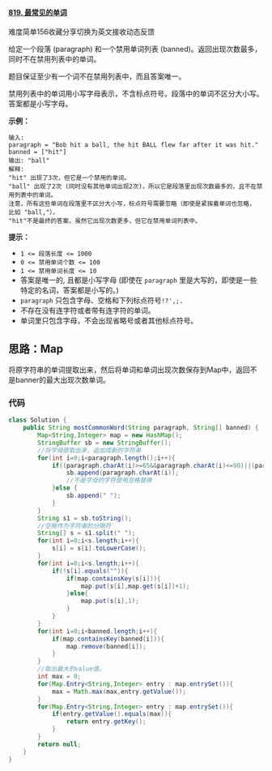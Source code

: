 #### [819. 最常见的单词](https://leetcode-cn.com/problems/most-common-word/)

难度简单156收藏分享切换为英文接收动态反馈

给定一个段落 (paragraph) 和一个禁用单词列表 (banned)。返回出现次数最多，同时不在禁用列表中的单词。

题目保证至少有一个词不在禁用列表中，而且答案唯一。

禁用列表中的单词用小写字母表示，不含标点符号。段落中的单词不区分大小写。答案都是小写字母。

 

**示例：**

```
输入: 
paragraph = "Bob hit a ball, the hit BALL flew far after it was hit."
banned = ["hit"]
输出: "ball"
解释: 
"hit" 出现了3次，但它是一个禁用的单词。
"ball" 出现了2次 (同时没有其他单词出现2次)，所以它是段落里出现次数最多的，且不在禁用列表中的单词。 
注意，所有这些单词在段落里不区分大小写，标点符号需要忽略（即使是紧挨着单词也忽略， 比如 "ball,"）， 
"hit"不是最终的答案，虽然它出现次数更多，但它在禁用单词列表中。
```

 

**提示：**

- `1 <= 段落长度 <= 1000`
- `0 <= 禁用单词个数 <= 100`
- `1 <= 禁用单词长度 <= 10`
- 答案是唯一的, 且都是小写字母 (即使在 `paragraph` 里是大写的，即使是一些特定的名词，答案都是小写的。)
- `paragraph` 只包含字母、空格和下列标点符号`!?',;.`
- 不存在没有连字符或者带有连字符的单词。
- 单词里只包含字母，不会出现省略号或者其他标点符号。

## 思路：Map

将原字符串的单词提取出来，然后将单词和单词出现次数保存到Map中，返回不是banner的最大出现次数单词。

### 代码

```java
class Solution {
    public String mostCommonWord(String paragraph, String[] banned) {
        Map<String,Integer> map = new HashMap();
        StringBuffer sb = new StringBuffer();
       	//将字母提取出来，追加成新的字符串
        for(int i=0;i<paragraph.length();i++){
            if((paragraph.charAt(i)>=65&&paragraph.charAt(i)<=90)||(paragraph.charAt(i)>=97&&paragraph.charAt(i)<=122)){
                sb.append(paragraph.charAt(i));
                //不是字母的字符使用空格替换
            }else {
                sb.append(" ");
            }
        }
        String s1 = sb.toString();
        //空格作为字符串的分隔符
        String[] s = s1.split(" ");
        for(int i=0;i<s.length;i++){
            s[i] = s[i].toLowerCase();
        }
        for(int i=0;i<s.length;i++){
            if(!s[i].equals("")){
                if(map.containsKey(s[i])){
                    map.put(s[i],map.get(s[i])+1);
                }else{
                    map.put(s[i],1);
                }
            }
        }
        for(int i=0;i<banned.length;i++){
            if(map.containsKey(banned[i])){
                map.remove(banned[i]);
            }
        }
        //取出最大的value值。
        int max = 0;
        for(Map.Entry<String,Integer> entry : map.entrySet()){
            max = Math.max(max,entry.getValue());
        }
        for(Map.Entry<String,Integer> entry : map.entrySet()){
            if(entry.getValue().equals(max)){
                return entry.getKey();
            }
        }
        return null;
    }
}
```